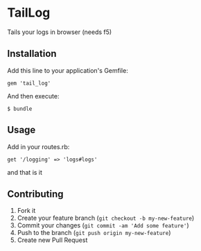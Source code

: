# TailLog

Tails your logs in browser (needs f5)

## Installation

Add this line to your application's Gemfile:

    gem 'tail_log'

And then execute:

    $ bundle

## Usage

Add in your routes.rb:

    get '/logging' => 'logs#logs'

and that is it

## Contributing

1. Fork it
2. Create your feature branch (`git checkout -b my-new-feature`)
3. Commit your changes (`git commit -am 'Add some feature'`)
4. Push to the branch (`git push origin my-new-feature`)
5. Create new Pull Request
